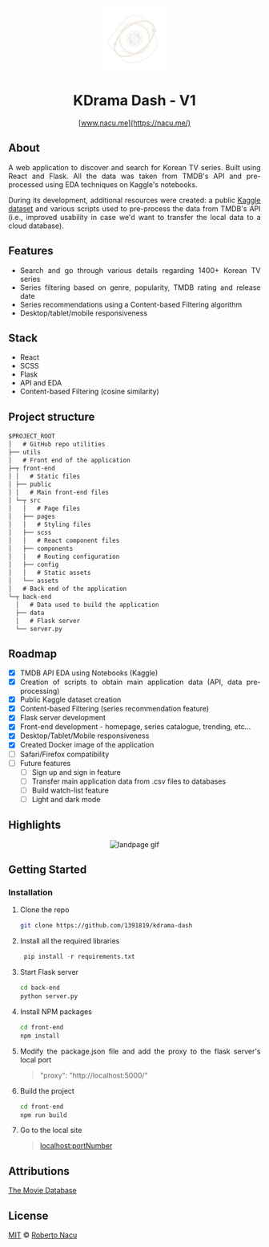 <div align="center">
  <img src="utils/logo-light-nobg.png" alt="logo" width="128"/>
  <h1>KDrama Dash - V1</h1>

[www.nacu.me](https://nacu.me/)

</div>

<div align="justify">

## About

A web application to discover and search for Korean TV series. Built using React and Flask. All the data was taken from TMDB's API and pre-processed using EDA techniques on Kaggle's notebooks. 

During its development, additional resources were created: a public [Kaggle dataset](https://www.kaggle.com/datasets/robertonacu/tmdb-kdramas-2022) and various scripts used to pre-process the data from TMDB's API (i.e., improved usability in case we'd want to transfer the local data to a cloud database).

## Features
- Search and go through various details regarding 1400+ Korean TV series
- Series filtering based on genre, popularity, TMDB rating and release date
- Series recommendations using a Content-based Filtering algorithm
- Desktop/tablet/mobile responsiveness

## Stack

- React
- SCSS
- Flask
- API and EDA
- Content-based Filtering (cosine similarity)

## Project structure

```
$PROJECT_ROOT
│   # GitHub repo utilities
├── utils
│   # Front end of the application
├─┬ front-end
│ │   # Static files
│ ├── public
│ │   # Main front-end files
│ └─┬ src
│   │   # Page files
│   ├── pages
│   │   # Styling files
│   ├── scss
│   │   # React component files
│   ├── components
│   │   # Routing configuration
│   ├── config
│   │   # Static assets
│   └── assets
│   # Back end of the application
└─┬ back-end
  │   # Data used to build the application
  ├── data
  │   # Flask server
  └── server.py
```

## Roadmap

- [x] TMDB API EDA using Notebooks (Kaggle)
- [x] Creation of scripts to obtain main application data (API, data pre-processing)
- [x] Public Kaggle dataset creation
- [x] Content-based Filtering (series recommendation feature)
- [x] Flask server development 
- [x] Front-end development - homepage, series catalogue, trending, etc...
- [x] Desktop/Tablet/Mobile responsiveness
- [x] Created Docker image of the application
- [ ] Safari/Firefox compatibility
- [ ] Future features  
  - [ ] Sign up and sign in feature
  - [ ] Transfer main application data from .csv files to databases
  - [ ] Build watch-list feature
  - [ ] Light and dark mode
## Highlights

<div align="center">
  <img src="utils/landpage.gif" alt="landpage gif"/>
</div>

## Getting Started

### Installation

1. Clone the repo
   ```sh
   git clone https://github.com/1391819/kdrama-dash
   ```
2. Install all the required libraries
   ```py
    pip install -r requirements.txt
   ```
3. Start Flask server
   ```sh
   cd back-end
   python server.py
   ```
4. Install NPM packages
   ```sh
   cd front-end
   npm install
   ```
5. Modify the package.json file and add the proxy to the flask server's local port
   > "proxy": "http://localhost:5000/"
6. Build the project
   ```sh
   cd front-end
   npm run build
   ```
7. Go to the local site 
   > [localhost:portNumber](http://localhost:3000/)

## Attributions

<a href="https://www.themoviedb.org/" title="TMDB">The Movie Database</a>

## License

[MIT](https://github.com/1391819/kdrama-dash/blob/main/License.txt) © [Roberto Nacu](https://github.com/1391819)

</div>
